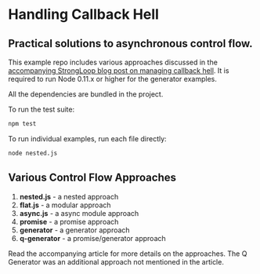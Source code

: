 # Handling Callback Hell
## Practical solutions to asynchronous control flow.

This example repo includes various approaches discussed in the [accompanying StrongLoop blog post on managing callback hell](http://strongloop.com/strongblog/node-js-callback-hell-promises-generators/).  It is required to run Node 0.11.x or higher for the generator examples.

All the dependencies are bundled in the project.

To run the test suite:

```sh
npm test
```

To run individual examples, run each file directly:

```sh
node nested.js
```

## Various Control Flow Approaches

1. **nested.js** - a nested approach
2. **flat.js** - a modular approach
3. **async.js** - a async module approach
4. **promise** - a promise approach
5. **generator** - a generator approach
6. **q-generator** - a promise/generator approach

Read the accompanying article for more details on the approaches.  The Q Generator was an additional approach not mentioned in the article.
